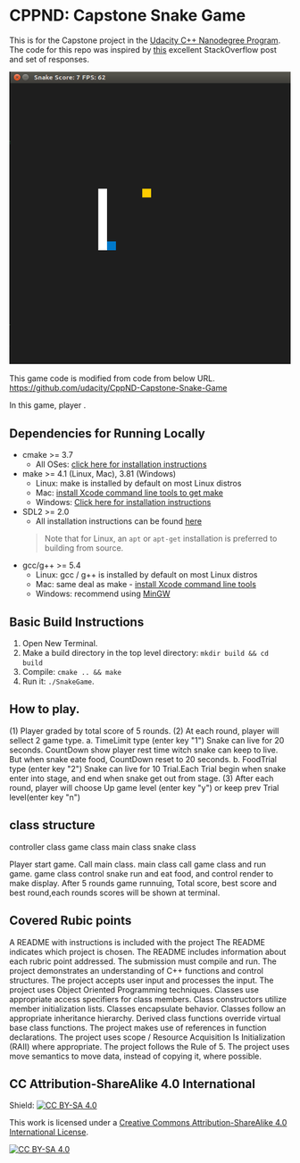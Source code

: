 # CPPND: Capstone Snake Game

This is for the Capstone project in the [Udacity C++ Nanodegree Program](https://www.udacity.com/course/c-plus-plus-nanodegree--nd213). The code for this repo was inspired by [this](https://codereview.stackexchange.com/questions/212296/snake-game-in-c-with-sdl) excellent StackOverflow post and set of responses.

<img src="snake_game.gif"/>

This game code is modified from code from below URL.
    https://github.com/udacity/CppND-Capstone-Snake-Game

In this game, player .

## Dependencies for Running Locally
* cmake >= 3.7
  * All OSes: [click here for installation instructions](https://cmake.org/install/)
* make >= 4.1 (Linux, Mac), 3.81 (Windows)
  * Linux: make is installed by default on most Linux distros
  * Mac: [install Xcode command line tools to get make](https://developer.apple.com/xcode/features/)
  * Windows: [Click here for installation instructions](http://gnuwin32.sourceforge.net/packages/make.htm)
* SDL2 >= 2.0
  * All installation instructions can be found [here](https://wiki.libsdl.org/Installation)
  >Note that for Linux, an `apt` or `apt-get` installation is preferred to building from source. 
* gcc/g++ >= 5.4
  * Linux: gcc / g++ is installed by default on most Linux distros
  * Mac: same deal as make - [install Xcode command line tools](https://developer.apple.com/xcode/features/)
  * Windows: recommend using [MinGW](http://www.mingw.org/)

## Basic Build Instructions

1. Open New Terminal.
2. Make a build directory in the top level directory: `mkdir build && cd build`
3. Compile: `cmake .. && make`
4. Run it: `./SnakeGame`.

## How to play.

  (1) Player graded by total score of 5 rounds.
  (2) At each round, player will sellect 2 game type.
      a. TimeLimit type (enter key "1")
        Snake can live for 20 seconds. CountDown show player rest time witch snake can keep to live.
        But when snake eate food, CountDown reset to 20 seconds.
      b. FoodTrial type (enter key "2")
        Snake can live for 10 Trial.Each Trial begin when snake enter into stage, and end when snake get out from stage.
  (3) After each round, player will choose Up game level
      (enter key "y") or keep prev Trial level(enter key "n")


## class structure

controller class
game class
main class
snake class

Player start game. 
Call main class.
main class call game class and run game.
game class control snake run and eat food, and control render to make display.
After 5 rounds game runnuing, Total score, best score and best round,each rounds scores will be shown at terminal. 

## Covered Rubic points

A README with instructions is included with the project
The README indicates which project is chosen.
The README includes information about each rubric point addressed.
The submission must compile and run.
The project demonstrates an understanding of C++ functions and control structures.
The project accepts user input and processes the input.
The project uses Object Oriented Programming techniques.
Classes use appropriate access specifiers for class members.
Class constructors utilize member initialization lists.
Classes encapsulate behavior.
Classes follow an appropriate inheritance hierarchy.
Derived class functions override virtual base class functions.
The project makes use of references in function declarations.
The project uses scope / Resource Acquisition Is Initialization (RAII) where appropriate.
The project follows the Rule of 5.
The project uses move semantics to move data, instead of copying it, where possible.


## CC Attribution-ShareAlike 4.0 International

Shield: [![CC BY-SA 4.0][cc-by-sa-shield]][cc-by-sa]

This work is licensed under a
[Creative Commons Attribution-ShareAlike 4.0 International License][cc-by-sa].

[![CC BY-SA 4.0][cc-by-sa-image]][cc-by-sa]

[cc-by-sa]: http://creativecommons.org/licenses/by-sa/4.0/
[cc-by-sa-image]: https://licensebuttons.net/l/by-sa/4.0/88x31.png
[cc-by-sa-shield]: https://img.shields.io/badge/License-CC%20BY--SA%204.0-lightgrey.svg
